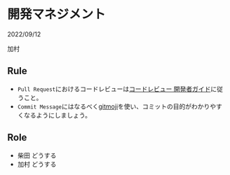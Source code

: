 # 開発マネジメント
2022/09/12

加村

## Rule
- `Pull Request`におけるコードレビューは[コードレビュー 開発者ガイド](https://shuuji3.xyz/eng-practices/review/)に従うこと。
- `Commit Message`にはなるべく[gitmoji](https://gitmoji.dev/)を使い、コミットの目的がわかりやすくなるようにしましょう。

## Role
- 柴田
  どうする
- 加村
  どうする